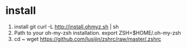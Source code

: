 # install

1. install git
    curl -L http://install.ohmyz.sh | sh
2. Path to your oh-my-zsh installation.
    export ZSH=$HOME/.oh-my-zsh
3. cd ~
    wget https://github.com/lusijin/zshrc/raw/master/.zshrc
